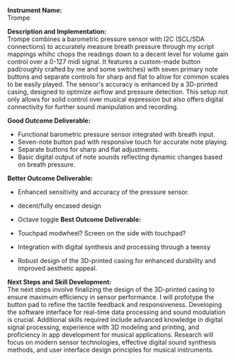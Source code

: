 **Instrument Name:**  
Trompe

**Description and Implementation:**  
Trompe combines a barometric pressure sensor with I2C (SCL/SDA connections) to accurately measure breath pressure through my script mappings whihc chops the readings down to a decent level for volume gain control over a 0-127 midi signal. It features a custom-made button pad(roughly crafted by me and some switches) with seven primary note buttons and separate controls for sharp and flat to allow for common scales to be easily played. The sensor's accuracy is enhanced by a 3D-printed casing, designed to optimize airflow and pressure detection. This setup not only allows for solid control over musical expression but also offers digital connectivity for further sound manipulation and recording.

**Good Outcome Deliverable:**

- Functional barometric pressure sensor integrated with breath input.
- Seven-note button pad with responsive touch for accurate note playing.
- Separate buttons for sharp and flat adjustments.
- Basic digital output of note sounds reflecting dynamic changes based on breath pressure.

**Better Outcome Deliverable:**

- Enhanced sensitivity and accuracy of the pressure sensor.
- decent/fully encased design
- Octave toggle
**Best Outcome Deliverable:**

- Touchpad modwheel? Screen on the side with touchpad?
- Integration with digital synthesis and processing through a teensy
- Robust design of the 3D-printed casing for enhanced durability and improved aesthetic appeal.

**Next Steps and Skill Development:**  
The next steps involve finalizing the design of the 3D-printed casing to ensure maximum efficiency in sensor performance. I will prototype the button pad to refine the tactile feedback and responsiveness. Developing the software interface for real-time data processing and sound modulation is crucial. Additional skills required include advanced knowledge in digital signal processing, experience with 3D modeling and printing, and proficiency in app development for musical applications. Research will focus on modern sensor technologies, effective digital sound synthesis methods, and user interface design principles for musical instruments. 